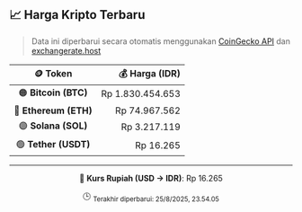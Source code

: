 

<!-- HARGA_KRIPTO -->
## 📈 Harga Kripto Terbaru

> Data ini diperbarui secara otomatis menggunakan [CoinGecko API](https://www.coingecko.com/) dan [exchangerate.host](https://exchangerate.host/)

<div align="center">

| 🪙 Token | 💰 Harga (IDR) |
|:------:|---------------:|
| 🟠 **Bitcoin (BTC)**   | Rp 1.830.454.653 |
| 🔵 **Ethereum (ETH)**  | Rp 74.967.562 |
| 🟣 **Solana (SOL)**    | Rp 3.217.119 |
| 🟢 **Tether (USDT)**   | Rp 16.265 |

---

💱 **Kurs Rupiah (USD → IDR)**: Rp 16.265

🕒 <sub>Terakhir diperbarui: 25/8/2025, 23.54.05</sub>

</div>
<!-- /HARGA_KRIPTO -->